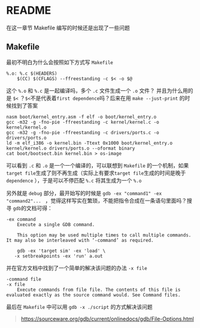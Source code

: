 # README

在这一章节 Makefile 编写的时候还是出现了一些问题



## Makefile

最初不明白为什么会按照如下方式写 `Makefile`

```
%.o: %.c $(HEADERS)
	$(CC) $(CFLAGS) --ffreestanding -c $< -o $@
```

这个 `%.o` 和 `%.c` 是一起编译吗，多个 `.c` 文件生成一个 `.o` 文件？ 并且为什么用的是 `$<` ？`$<`不是代表着`first dependence`吗？后来在用 `make --just-print` 的时候找到了答案

```shell
nasm boot/kernel_entry.asm -f elf -o boot/kernel_entry.o
gcc -m32 -g -fno-pie -ffreestanding -c kernel/kernel.c -o kernel/kernel.o
gcc -m32 -g -fno-pie -ffreestanding -c drivers/ports.c -o drivers/ports.o
ld -m elf_i386 -o kernel.bin -Ttext 0x1000 boot/kernel_entry.o kernel/kernel.o drivers/ports.o --oformat binary
cat boot/bootsect.bin kernel.bin > os-image
```

可以看到 `.c` 和 `.o` 是一个一个编译的，可以联想到 `Makefile` 的一个机制，如果 `target file`生成了则不再生成（实际上有要求`target file`生成的时间是晚于 `dependence` ），于是可以不停匹配 `%.c` 将其生成为一个 `%.o` 



另外就是 `debug` 部分，最开始写的时候是 `gdb -ex "command1" -ex "command2"... ` ，觉得这样写实在繁琐，不能把指令合成在一条语句里面吗？搜寻 `gdb`的文档可得：

```
-ex command
    Execute a single GDB command.

    This option may be used multiple times to call multiple commands. It may also be interleaved with ‘-command’ as required.

    gdb -ex 'target sim' -ex 'load' \
   -x setbreakpoints -ex 'run' a.out
```

并在官方文档中找到了一个简单的解决该问题的办法 `-x file`

```
-command file
-x file
    Execute commands from file file. The contents of this file is evaluated exactly as the source command would. See Command files.
```

最后在 `Makefile` 中可以用 `gdb -x ./script` 的方式解决该问题

> <https://sourceware.org/gdb/current/onlinedocs/gdb/File-Options.html>